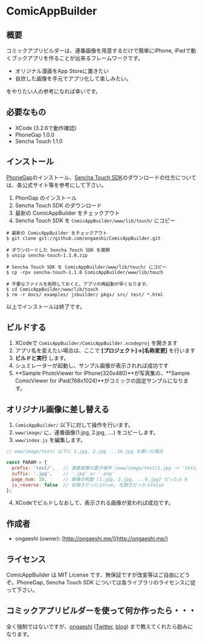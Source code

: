 ComicAppBuilder 
=======================================================

## 概要 ##

コミックアプリビルダーは、連番画像を用意するだけで簡単にiPhone, iPadで動くブックアプリを作ることが出来るフレームワークです。

- オリジナル漫画をApp Storeに置きたい
- 自炊した画像を手元でアプリ化して楽しみたい。

をやりたい人の参考になれば幸いです。

## 必要なもの ##

* XCode (3.2.6で動作確認)
* PhoneGap 1.0.0
* Sencha Touch 1.1.0

## インストール ##

[PhoneGap](http://www.phonegap.com/)のインストール、[Sencha Touch SDK](http://www.extjs.co.jp/products/touch/)のダウンロードの仕方については、各公式サイト等を参考にして下さい。

1. PhonGap のインストール
2. Sencha Touch SDK のダウンロード
3. 最新の ComicAppBuilder をチェックアウト
4. Sencha Touch SDK を `ComicAppBuilder/www/lib/touch/` にコピー

````shell
# 最新の ComicAppBuilder をチェックアウト
$ git clone git://github.com/ongaeshi/ComicAppBuilder.git

# ダウンロードした Sencha Touch SDK を展開
$ unzip sencha-touch-1.1.0.zip 

# Sencha Touch SDK を ComicAppBuilder/www/lib/touch/ にコピー
$ cp -rpv sencha-touch-1.1.0 ComicAppBuilder/www/lib/touch

# 不要なファイルを削除しておくと、アプリの再起動が早くなります。
$ cd ComicAppBuilder/www/lib/touch
$ rm -r docs/ examples/ jsbuilder/ pkgs/ src/ test/ *.html
````

以上でインストールは終了です。

## ビルドする ##

1. XCodeで `ComicAppBuilder/ComicAppBuilder.xcodeproj` を開きます
2. アプリ名を変えたい場合は、ここで **[プロジェクト]→[名称変更]** を行います
2. **ビルドと実行** します。
3. シュミレーターが起動し、サンプル画像が表示されれば成功です
4. **Sample PhotoViewer for iPhone(320x480)**が写真集の、**Sample ComicViewer for iPad(768x1024)**がコミックの設定サンプルになります。
 
## オリジナル画像に差し替える ##

1. `ComicAppBuilder/` 以下に対して操作を行います。
2. `www/image/` に、連番画像(1.jpg, 2.jpg, ....) をコピーします。
3. `www/index.js` を編集します。

````javascript
// www/image/test/ 以下に 1.jpg, 2.jpg ...10.jpg を置いた場合

const PARAM = {
  prefix: 'test/',   // 連番画像の置き場所 (www/image/test/1.jpg -> 'test/' )
  suffix: '.jpg',    // '.jpg' or '.png'
  page_num: 10,      // 画像の枚数 [1.jpg, 2.jpg, ...6.jpg] だったら 6
  is_reverse: false  // 右開きだったらtrue, 左開きだったらfalse
};
````
4. XCodeでビルドしなおして、表示される画像が変われば成功です。

## 作成者 ##

* ongaeshi (owner): [http://ongaeshi.me/](http://ongaeshi.me/)

## ライセンス ##

ComicAppBuilder は MIT License です、無保証ですが改変等はご自由にどうぞ。PhoneGap, Sencha Touch SDK については各ライブラリのライセンスに従って下さい。

## コミックアプリビルダーを使って何か作ったら・・・ ##

全く強制ではないですが、[ongaeshi](http://ongaeshi.me/) ([Twitter](http://twitter.com/ongaeshi), [blog](http://d.hatena.ne.jp/tuto0621/)) まで教えてくれたら励みになります。

